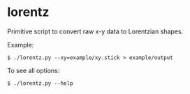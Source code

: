 lorentz
=======

Primitive script to convert raw x-y data to Lorentzian shapes.

Example:

    $ ./lorentz.py --xy=example/xy.stick > example/output

To see all options:

    $ ./lorentz.py --help
